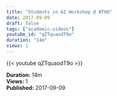 ```yaml
---
title: "Students in AI Workshop @ NTHU"
date: 2017-09-09
draft: false
tags: ["academic-videos"]
youtube_id: "qZTquaodT9o"
duration: "14m"
views: 1
---
```


{{< youtube qZTquaodT9o >}}

**Duration:** 14m  
**Views:** 1  
**Published:** 2017-09-09

